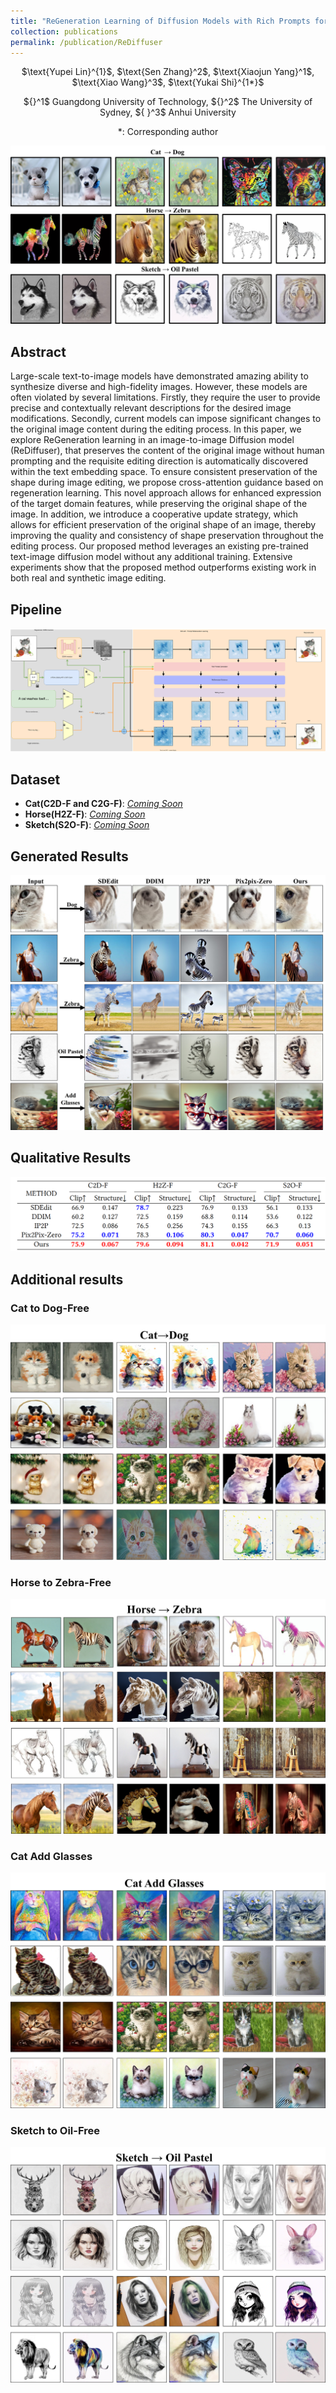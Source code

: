 ```yaml
---
title: "ReGeneration Learning of Diffusion Models with Rich Prompts for Zero-Shot Image Translation"
collection: publications
permalink: /publication/ReDiffuser
---
```


<p align="center"> $\text{Yupei Lin}^{1}$, $\text{Sen Zhang}^2$, $\text{Xiaojun Yang}^1$, $\text{Xiao Wang}^3$,  $\text{Yukai Shi}^{1*}$ 
 
<p align="center"> ${}^1$ Guangdong University of Technology, ${}^2$ The University of Sydney, ${ }^3$ Anhui University
 <p align="center"> *: Corresponding author
 <p>
  

![show_res](/images/poject/ReDiffuser/show_res.jpg)
## Abstract

<p>Large-scale text-to-image models have demonstrated amazing ability to synthesize diverse and high-fidelity images. However, these models are often violated by several limitations. Firstly, they require the user to provide precise and contextually relevant descriptions for the desired image modifications. Secondly, current models can impose significant changes to the original image content during the editing process. In this paper, we explore ReGeneration learning in an image-to-image Diffusion model (ReDiffuser), that preserves the content of the original image without human prompting and the requisite editing direction is automatically discovered within the text embedding space. To ensure consistent preservation of the shape during image editing, we propose cross-attention guidance based on regeneration learning. This novel approach allows for enhanced expression of the target domain features, while preserving the original shape of the image. In addition, we introduce a cooperative update strategy, which allows for efficient preservation of the original shape of an image, thereby improving the quality and consistency of shape preservation throughout the editing process. Our proposed method leverages an existing pre-trained text-image diffusion model without any additional training. Extensive experiments show that the proposed method outperforms existing work in both real and synthetic image editing.</p>

## Pipeline
![framework](/images/poject/ReDiffuser/framework.svg)

## Dataset
- **Cat(C2D-F and C2G-F)**: [*Coming Soon*]()
- **Horse(H2Z-F)**: [*Coming Soon*]()
- **Sketch(S2O-F)**: [*Coming Soon*]()

## Generated  Results
![exp_res](/images/poject/ReDiffuser/exp_res.jpg)
## Qualitative Results
![exp_table](/images/poject/ReDiffuser/exp_table.PNG)

## Additional results
### Cat to Dog-Free
![add_cat](/images/poject/ReDiffuser/add_cat.jpg)
### Horse to Zebra-Free
![add_horse](/images/poject/ReDiffuser/add_horse.jpg)
### Cat Add Glasses
![add_cat_wg](/images/poject/ReDiffuser/cat_wg.jpg)
### Sketch to Oil-Free
![add_sketch](/images/poject/ReDiffuser/add_sketch.jpg)
